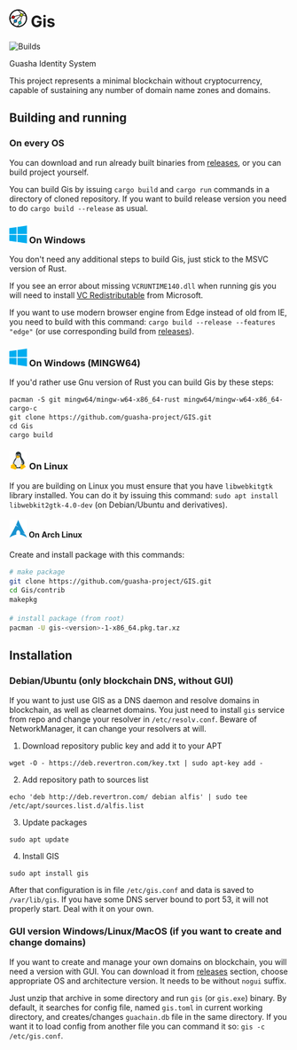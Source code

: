 # ![](/img/logo/32px.png) Gis

![Builds](https://github.com/Revertron/Alfis/actions/workflows/rust_build_and_test.yml/badge.svg)

Guasha Identity System

This project represents a minimal blockchain without cryptocurrency, capable of sustaining any number of domain name zones and domains.



## Building and running

### On every OS
You can download and run already built binaries from [releases](https://github.com/guasha-project/GIS/releases), or you can build project yourself.

You can build Gis by issuing `cargo build` and `cargo run` commands in a directory of cloned repository.
If you want to build release version you need to do `cargo build --release` as usual.

### ![Windows Logo](/img/windows.svg) On Windows
You don't need any additional steps to build Gis, just stick to the MSVC version of Rust.

If you see an error about missing `VCRUNTIME140.dll` when running gis you will need to install [VC Redistributable](https://www.microsoft.com/en-us/download/details.aspx?id=52685) from Microsoft.

If you want to use modern browser engine from Edge instead of old from IE, you need to build with this command: `cargo build --release --features "edge"` (or use corresponding build from [releases](https://github.com/guasha-project/GIS/releases)).

### ![Windows Logo](/img/windows.svg) On Windows (MINGW64)
If you'd rather use Gnu version of Rust you can build Gis by these steps:
```
pacman -S git mingw64/mingw-w64-x86_64-rust mingw64/mingw-w64-x86_64-cargo-c
git clone https://github.com/guasha-project/GIS.git
cd Gis
cargo build
```

### ![Linux Logo](/img/linux.svg) On Linux
If you are building on Linux you must ensure that you have `libwebkitgtk` library installed.
You can do it by issuing this command: `sudo apt install libwebkit2gtk-4.0-dev` (on Debian/Ubuntu and derivatives).

#### ![Arch Linux Logo](/img/archlinux.svg) On Arch Linux

Create and install package with this commands:

```sh
# make package
git clone https://github.com/guasha-project/GIS.git
cd Gis/contrib
makepkg

# install package (from root)
pacman -U gis-<version>-1-x86_64.pkg.tar.xz
```

## Installation

### Debian/Ubuntu (only blockchain DNS, without GUI)
If you want to just use GIS as a DNS daemon and resolve domains in blockchain, as well as clearnet domains.
You just need to install `gis` service from repo and change your resolver in `/etc/resolv.conf`.
Beware of NetworkManager, it can change your resolvers at will.

1. Download repository public key and add it to your APT
```
wget -O - https://deb.revertron.com/key.txt | sudo apt-key add -
```
2. Add repository path to sources list
```
echo 'deb http://deb.revertron.com/ debian alfis' | sudo tee /etc/apt/sources.list.d/alfis.list
```
3. Update packages
```
sudo apt update
```
4. Install GIS
```
sudo apt install gis
```
After that configuration is in file `/etc/gis.conf` and data is saved to `/var/lib/gis`.
If you have some DNS server bound to port 53, it will not properly start. Deal with it on your own.

### GUI version Windows/Linux/MacOS (if you want to create and change domains)
If you want to create and manage your own domains on blockchain, you will need a version with GUI.
You can download it from [releases](https://github.com/guasha-project/gis/releases) section, choose appropriate OS and architecture version.
It needs to be without `nogui` suffix.

Just unzip that archive in some directory and run `gis` (or `gis.exe`) binary.
By default, it searches for config file, named `gis.toml` in current working directory, and creates/changes `guachain.db` file in the same directory.
If you want it to load config from another file you can command it so: `gis -c /etc/gis.conf`.
